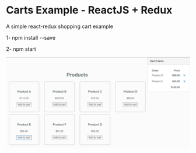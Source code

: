 # Carts Example - ReactJS + Redux

A simple react-redux shopping cart example

1- npm install --save

2- npm start

![alt tag](https://raw.githubusercontent.com/zaferkadi/react-redux-cart/master/Screen%20Shot%202016-05-19%20at%201.49.08%20AM.png)

